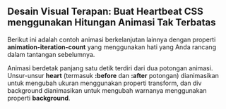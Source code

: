 ## Desain Visual Terapan: Buat Heartbeat CSS menggunakan Hitungan Animasi Tak Terbatas

Berikut ini adalah contoh animasi berkelanjutan lainnya dengan properti **animation-iteration-count** yang menggunakan hati yang Anda rancang dalam tantangan sebelumnya.

Animasi berdetak panjang satu detik terdiri dari dua potongan animasi. Unsur-unsur **heart** \(termasuk **:before** dan **:after** potongan\) dianimasikan untuk mengubah ukuran menggunakan properti transform, dan div background dianimasikan untuk mengubah warnanya menggunakan properti **background**.

